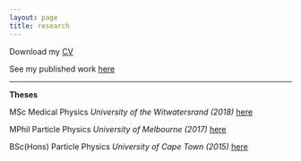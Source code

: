 ```yaml
---
layout: page
title: research
---
```


<p>
Download my <a href="{{ site.baseurl }}/CV_physics.pdf">CV</a>
</p>
<p>
See my published work <a href="https://orcid.org/0000-0001-9815-5411/print"> here</a>
</p>

 <hr> 
<div class="boxed">
 <b> Theses </b>
<p>
 MSc Medical Physics <i> University of the Witwatersrand (2018) </i> <a href="{{ site.baseurl }}/MSc.pdf">here</a>
 </p>
  <p>
 MPhil Particle Physics <i> University of Melbourne (2017) </i> <a href="{{ site.baseurl }}/MPhil-compressed.pdf">here</a>
 </p>
  <p>
 BSc(Hons) Particle Physics <i> University of Cape Town (2015) </i> <a href="{{ site.baseurl }}/BScHons.pdf">here</a>
 </p>
</div>

